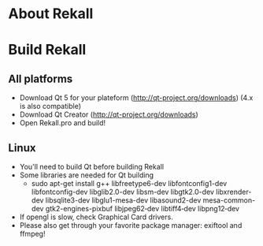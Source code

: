 About Rekall
============


Build Rekall
============

All platforms
-------------
- Download Qt 5 for your plateform (http://qt-project.org/downloads) (4.x is also compatible)
- Download Qt Creator (http://qt-project.org/downloads)
- Open Rekall.pro and build!

Linux
-----
- You'll need to build Qt before building Rekall
- Some libraries are needed for Qt building
     - sudo apt-get install g++ libfreetype6-dev libfontconfig1-dev libfontconfig-dev libglib2.0-dev libsm-dev libgtk2.0-dev libxrender-dev libsqlite3-dev libglu1-mesa-dev libasound2-dev mesa-common-dev gtk2-engines-pixbuf libjpeg62‑dev libtiff4‑dev libpng12‑dev 
- If opengl is slow, check Graphical Card drivers.
- Please also get through your favorite package manager: exiftool and ffmpeg!
